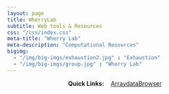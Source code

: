 ```yaml
---
layout: page
title: WherryLab 
subtitle: Web tools & Resources
css: "/css/index.css"
meta-title: "Wherry Lab"
meta-description: "Computational Resources"
bigimg:
  - "/img/big-imgs/exhaustion2.jpg" : "Exhaustion"
  - "/img/big-imgs/group.jpg" : "Wherry Lab"
---
```


<div style="text-align:center">
<strong>Quick Links:</strong> &nbsp;&nbsp; 
<a href="http://128.91.209.184:5055" role="button" class="btn btn-primary">ArraydataBrowser</a> 
</div>

